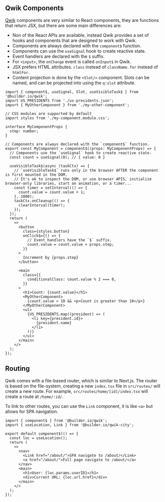 ## Qwik Components

[Qwik](https://qwik.builder.io/) components are very similar to React components, they are functions that return JSX, but there are some main differences are:

- Non of the React APIs are available, instead Qwik provides a set of hooks and components that are designed to work with Qwik.
- Components are always declared with the `component$` function.
- Components can use the `useSignal` hook to create reactive state.
- Event handlers are declared with the `$` suffix.
- For `<input>`, the `onChange` event is called `onInput$` in Qwik.
- JSX prefers HTML attributes. `class` instead of `className`. `for` instead of `htmlFor`.
- Content projection is done by the `<Slot/>` component. Slots can be named, and can be projected into using the `q:slot` attribute.

```tsx
import { component$, useSignal, Slot, useVisibleTask$ } from '@builder.io/qwik';
import US_PRESIDENTS from './us-presidents.json';
import { MyOtherComponent } from './my-other-component';

// CSS modules are supported by default
import styles from './my-component.module.css';

interface MyComponentProps {
  step: number;
}

// Components are always declared with the `component$` function.
export const MyComponent = component$((props: MyComponentProps) => {
  // Components use the `useSignal` hook to create reactive state.
  const count = useSignal(0); // { value: 0 }

  useVisibleTask$(async (taskCtx) => {
    // `useVisibleTask$` runs only in the browser AFTER the component is first mounted in the DOM.
    // It's ok to inspect the DOM, or use browser APIS, initialize browser-only libraries, start an animation, or a timer...
    const timer = setInterval(() => {
      count.value = count.value + 1;
    }, 1000);
    taskCtx.onCleanup(() => {
      clearInterval(timer);
    });
  });
  return (
    <>
      <button
        class={styles.button}
        onClick$={() => {
          // Event handlers have the `$` suffix.
          count.value = count.value + props.step;
        }}
      >
        Increment by {props.step}
      </button>

      <main
        class={{
          conditionalClass: count.value % 2 === 0,
        }}
      >
        <h1>Count: {count.value}</h1>
        <MyOtherComponent>
          {count.value > 10 && <p>Count is greater than 10</p>}
        </MyOtherComponent>
        <ul>
          {US_PRESIDENTS.map((president) => (
            <li key={president.id}>
              {president.name}
            </li>
          ))}
        </ul>
      </main>
    </>
  );
});
```

## Routing

Qwik comes with a file-based router, which is similar to Next.js. The router is based on the file-system, creating a new `index.tsx` file in `src/routes/` will create a new route. For example, `src/routes/home/[id]/index.tsx` will create a route at `/home/:id/`.

To link to other routes, you can use the `Link` component, it is like `<a>` but allows for SPA navigation.

```tsx title="src/routes/user/[userID]/index.tsx"
import { component$ } from '@builder.io/qwik';
import { useLocation, Link } from '@builder.io/qwik-city';

export default component$(() => {
  const loc = useLocation();
  return (
    <>
      <nav>
        <Link href="/about/">SPA navigate to /about/</Link>
        <a href="/about/">Full page navigate to /about/</a>
      </nav>
      <main>
        <h1>User: {loc.params.userID}</h1>
        <div>Current URL: {loc.url.href}</div>
      </main>
    </>
  );
});
```